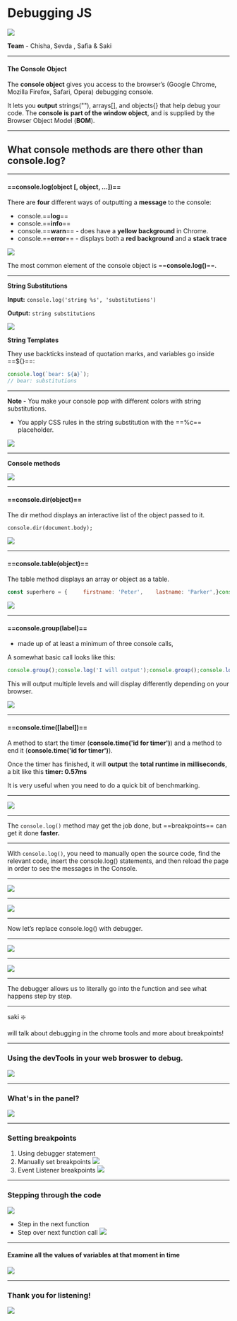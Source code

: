 # Debugging JS

![](https://media.giphy.com/media/duL28c2tptZ0zAopCf/giphy.gif)

**Team** - Chisha, Sevda , Safia & Saki

---
<!--Q ## What console methods are there other than console.log? Before I discuss that I want to make you aware that console is actually an object-->

<!--Chisha's notes: The console comes with several other useful methods that can add to a developers debugging toolkit but first we must remind ourselves, Console is an object-->

#### The Console Object
The **console object** gives you access to the browser’s (Google Chrome, Mozilla Firefox, Safari, Opera) debugging console. 

It lets you **output** strings(""), arrays[], and objects{} that help debug your code. The **console is part of the window object**, and is supplied by the Browser Object Model (**BOM**).


---


## What console methods are there other than console.log?


---

<!--Chisha notes: As mentioned before console.log is an object-->
#### ==console.log(object [, object, ...])==

There are **four** different ways of outputting a **message** to the console:

- console.==**log**==
- console.==**info**==
- console.==**warn**== - does have a **yellow background** in Chrome.
- console.==**error**== - displays both a **red background** and a **stack trace**

 ![](https://cdn-media-1.freecodecamp.org/images/DgMbvQnFNQOC7Y-1bMrzwtt9GJrXX9XQUAxy)

The most common element of the console object is ==**console.log()**==.
<!-- All four work the same way. All you do is pass one or more arguments to the selected method. It then displays a different icon to indicate its logging level. -->

 
---
  
  
**String Substitutions**
<!-- This technique uses a placeholder in a string that is replaced by the other argument(s) you pass to the method. For example: -->

**Input:** `console.log('string %s', 'substitutions')`

**Output:** `string substitutions`
 
 ![](https://cdn-media-1.freecodecamp.org/images/7e7Q5uEtCa9FDlBIV2bDnMKrgGMQzLj7MuNv)
 
**String Templates**
<!-- With the advent of ES6, template literals are an alternative to substitutions or concatenation.  -->
They use backticks instead of quotation marks, and variables go inside ==${}==:
```javascript
console.log(`bear: ${a}`);
// bear: substitutions
````

---


**Note -**  You make your console pop with different colors with string substitutions.
- You apply CSS rules in the string substitution with the ==%c== placeholder.
<!-- There are quite a few CSS properties supported by the console. -->


![](https://cdn-media-1.freecodecamp.org/images/n1PXbwS2SeGH0dXE007ItqJHQCuggJHktM4R)


---

**Console methods**

![](https://altcampus.io/_nextassets/blog/how-to-use-console-like-a-pro/console.png)
 
 
---


#### ==console.dir(object)==
The dir method displays an interactive list of the object passed to it.

`console.dir(document.body);`

![](https://cdn-media-1.freecodecamp.org/images/7H18v4UkQtV4pWkPQRd-2SZ59PAJrCJRs8wU)

<!--  Chrome displays dir differently
Ultimately, dir only saves one or two clicks. If you need to inspect an object from an API response, then displaying it in this structured way can save you some time. -->


---


#### ==console.table(object)==
The table method displays an array or object as a table.
 
 ```javascript
 const superhero = {     firstname: 'Peter',    lastname: 'Parker',}console.table(superhero);
 ```
 
 ![](https://cdn-media-1.freecodecamp.org/images/SbvV6TS9682I3VROSpaOYkGwQvAcwxLiNZJ3)


---


#### ==console.group(label)==

- made up of at least a minimum of three console calls,

<!-- and is probably the method that requires the most typing to use. But it’s also one of the most useful (especially for developers using Redux Logger). -->

A somewhat basic call looks like this:

```javascript
console.group();console.log('I will output');console.group();console.log('more indents')console.groupEnd();console.log('ohh look a bear');console.groupEnd();
```
This will output multiple levels and will display differently depending on your browser.

![](https://cdn-media-1.freecodecamp.org/images/Oh8RGjXDlufRuWiz0FWDsfRN7aTIxWcqaio3)

<!-- Each call to console.group() will start a new group, or create a new level if it’s called inside a group. Each time you call console.groupEnd() it will end the current group or level and move back up one level. -->


---

#### ==console.time([label])==
<!-- The time method, like the group method above, comes in two parts. -->

A method to start the timer (**console.time('id for timer')**) and a method to end it (**console.time('id for timer')**).

Once the timer has finished, it will **output** the **total runtime in milliseconds**,  a bit like this **timer: 0.57ms**

<!-- 
You can have up to 10,000 timers running simultaneously.
 -->

It is very useful when you need to do a quick bit of benchmarking.


---


<!-- Starts a timer with a name specified as an input parameter. Up to 10,000 simultaneous timers can run on a given page. -->

![](https://res.cloudinary.com/practicaldev/image/fetch/s--P9A9QKLN--/c_imagga_scale,f_auto,fl_progressive,h_900,q_auto,w_1600/https://cl.ly/28e1b44c3ee8/Image%25202018-09-09%2520at%252011.20.21%2520AM.png)


---


The `console.log()` method may get the job done, but    ==breakpoints== can get it done **faster.** 


--- 


With `console.log()`, you need to manually open the source code, find the relevant code, insert the console.log() statements, and then reload the page in order to see the messages in the Console. 


---
 
 
![](https://i.imgur.com/RnhQbjg.png)
 
 
---


![](https://i.imgur.com/qrhrkkK.png)


---


Now let’s replace console.log() with debugger.


---


![](https://i.imgur.com/BJ8XPPS.png)


---


![](https://i.imgur.com/Q0Nven8.png)


---


The debugger allows us to literally go into the function and see what happens step by step.


---


saki :sparkle:

will talk about debugging in the chrome tools and more about breakpoints!


---


### Using the devTools in your web broswer to debug.

![](https://i.imgur.com/AfeCU1w.png)

---

### What's in the panel?

![](https://i.imgur.com/gJ8JLwB.png)


---


### Setting breakpoints

1. Using debugger statement
2. Manually set breakpoints
![](https://i.imgur.com/6MlvIQa.png)
3. Event Listener breakpoints
![](https://i.imgur.com/eQkroBL.png)


---


### Stepping through the code

![](https://i.imgur.com/ynyfFEP.png)
- Step in the next function
- Step over next function call
![](https://i.imgur.com/8chBYuz.png)


---


#### Examine all the values of variables at that moment in time

![](https://i.imgur.com/o6wEfdM.png)


---

### Thank you for listening!
![](https://media.giphy.com/media/3osxYdXvsGw6wT5lIY/giphy.gif)

